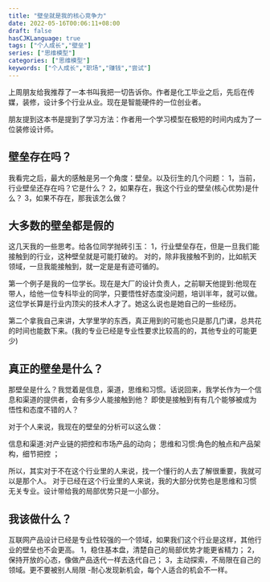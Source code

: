 ```yaml
---
title: "壁垒就是我的核心竞争力"
date: 2022-05-16T00:06:11+08:00
draft: false
hasCJKLanguage: true
tags: ["个人成长","壁垒"]
series: ["思维模型"]
categories: ["思维模型"]
keywords: ["个人成长","职场","赚钱","尝试"]
---
```


上周朋友给我推荐了一本书叫我把一切告诉你。作者是化工毕业之后，先后在传媒，装修，设计多个行业从业。现在是智能硬件的一位创业者。 

朋友提到这本书是提到了学习方法：作者用一个学习模型在极短的时间内成为了一位装修设计师。

<!-- more -->

## 壁垒存在吗？
我看完之后，最大的感触是另一个角度：壁垒。以及衍生的几个问题：
1，当前，行业壁垒还存在吗？它是什么？ 
2，如果存在，我这个行业的壁垒(核心优势)是什么？ 
3，如果不存在，那我该怎么做？ 

## 大多数的壁垒都是假的

这几天我的一些思考。给各位同学抛砖引玉：
1，行业壁垒存在，但是一旦我们能接触到的行业，这种壁垒就是可能打破的。 对的，除非我接触不到的，比如航天领域，一旦我能接触到，就一定是是有迹可循的。 

第一个例子是我的一位学长。现在是大厂的设计负责人，之前聊天他提到:他现在带人，给他一位专科毕业的同学，只要悟性好态度没问题，培训半年，就可以做。 这位学长算是行业内顶尖的技术人才了。她这么说也是她自己的一些经历。 

第二个拿我自己来讲，大学里学的东西，真正用到的可能也只是那几门课，总共花的时间也能数下来。(我的专业已经是专业性要求比较高的的，其他专业的可能更少) 

## 真正的壁垒是什么？

那壁垒是什么？我觉着是信息，渠道，思维和习惯。话说回来，我学长作为一个信息和渠道的提供者，会有多少人能接触到他？ 即使是接触到有有几个能够被成为悟性和态度不错的人？ 

对于个人来说，我现在的壁垒的分析可以这么做：

信息和渠道:对产业链的把控和市场产品的动向；
思维和习惯:角色的触点和产品架构，细节把控 ；

所以，其实对于不在这个行业里的人来说，找一个懂行的人去了解很重要，我就可以是那个人。 对于已经在这个行业里的人来说，我的大部分优势也是思维和习惯无关专业。设计带给我的局部优势只是一小部分。 

## 我该做什么？ 
互联网产品设计已经是专业性较强的一个领域，如果我们这个行业是这样，其他行业的壁垒也不会更高。 
1，稳住基本盘，清楚自己的局部优势才能更省精力；
2，保持开放的心态，像做产品迭代一样去迭代自己；
3，主动探索，不局限在自己的领域。更不要被别人局限 -耐心发现新机会，每个人适合的机会不一样。

